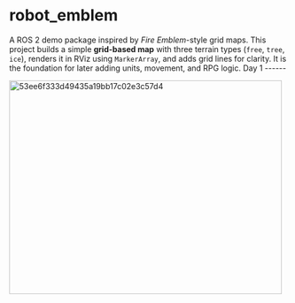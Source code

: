 # robot_emblem
A ROS 2 demo package inspired by *Fire Emblem*-style grid maps.   This project builds a simple **grid-based map** with three terrain types (`free`, `tree`, `ice`),   renders it in RViz using `MarkerArray`, and adds grid lines for clarity.   It is the foundation for later adding units, movement, and RPG logic.
Day 1 ------

<img width="492" height="387" alt="53ee6f333d49435a19bb17c02e3c57d4" src="https://github.com/user-attachments/assets/d7467646-6a7a-4e08-a550-8a7be9c647b0" />
